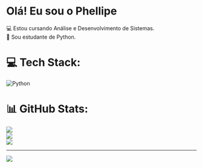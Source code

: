# Olá! Eu sou o Phellipe
💻 Estou cursando Análise e Desenvolvimento de Sistemas.<br>🐍 Sou estudante de Python.<br>


# 💻 Tech Stack:
![Python](https://img.shields.io/badge/python-3670A0?style=for-the-badge&logo=python&logoColor=ffdd54)
# 📊 GitHub Stats:
![](https://github-readme-stats.vercel.app/api?username=PhellipeLisboa&theme=dracula&hide_border=false&include_all_commits=false&count_private=false)<br/>
![](https://github-readme-streak-stats.herokuapp.com/?user=PhellipeLisboa&theme=dracula&hide_border=false)<br/>
![](https://github-readme-stats.vercel.app/api/top-langs/?username=PhellipeLisboa&theme=dracula&hide_border=false&include_all_commits=false&count_private=false&layout=compact)

---
[![](https://visitcount.itsvg.in/api?id=PhellipeLisboa&icon=0&color=11)](https://visitcount.itsvg.in)

<!-- Proudly created with GPRM ( https://gprm.itsvg.in ) -->
